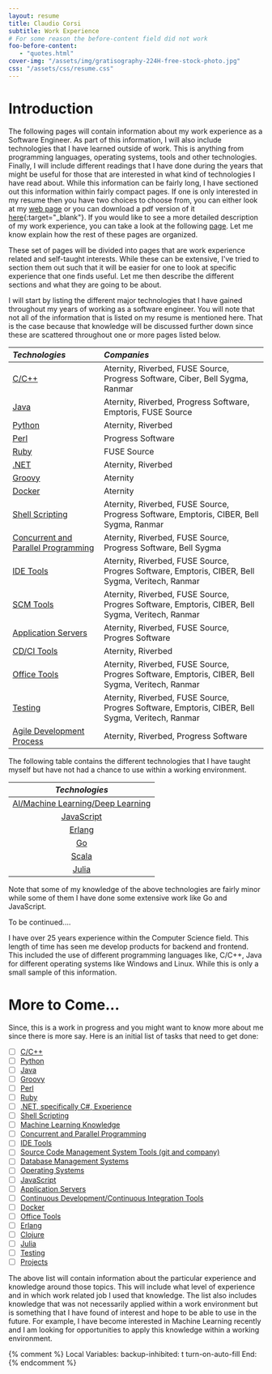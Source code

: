 ```yaml
---
layout: resume
title: Claudio Corsi
subtitle: Work Experience
# For some reason the before-content field did not work
foo-before-content:
   - "quotes.html"
cover-img: "/assets/img/gratisography-224H-free-stock-photo.jpg"
css: "/assets/css/resume.css"
---
```


# Introduction

The following pages will contain information about my work experience as a Software Engineer.  As part of this
information, I will also include technologies that I have learned outside of work.  This is anything from programming
languages, operating systems, tools and other technologies.  Finally, I will include different readings that I have done
during the years that might be useful for those that are interested in what kind of technologies I have read about.
While this information can be fairly long, I have sectioned out this information within fairly compact pages.  If one is
only interested in my resume then you have two choices to choose from, you can either look at my [web page](resume) or
you can download a pdf version of it
[here](https://raw.githubusercontent.com/ccorsi/learning/docs/assets/pdf/ClaudioCorsiCV.pdf){:target="_blank"}.  If you
would like to see a more detailed description of my work experience, you can take a look at the following
[page](extended-resume).  Let me know explain how the rest of these pages are organized.

These set of pages will be divided into pages that are work experience related and self-taught interests.  While these
can be extensive, I've tried to section them out such that it will be easier for one to look at specific experience that
one finds useful.  Let me then describe the different sections and what they are going to be about.

I will start by listing the different major technologies that I have gained throughout my years of working as a software
engineer.  You will note that not all of the information that is listed on my resume is mentioned here.  That is the
case because that knowledge will be discussed further down since these are scattered throughout one or more pages
listed below.

| *Technologies* | *Companies* |
| :--- | :--- |
| [C/C++](c-cpp) | Aternity, Riverbed, FUSE Source, Progress Software, Ciber, Bell Sygma, Ranmar |
| [Java](java) | Aternity, Riverbed, Progress Software, Emptoris, FUSE Source |
| [Python](python) | Aternity, Riverbed |
| [Perl](perl) | Progress Software |
| [Ruby](ruby) | FUSE Source |
| [.NET](dotnet) | Aternity, Riverbed |
| [Groovy](groovy) | Aternity |
| [Docker](containers) | Aternity |
| [Shell Scripting](scripting) | Aternity, Riverbed, FUSE Source, Progress Software, Emptoris, CIBER, Bell Sygma, Ranmar |
| [Concurrent and Parallel Programming](mtmp) | Aternity, Riverbed, FUSE Source, Progress Software, Bell Sygma |
| [IDE Tools](idetools) | Aternity, Riverbed, FUSE Source, Progres Software, Emptoris, CIBER, Bell Sygma, Veritech, Ranmar |
| [SCM Tools](scms) | Aternity, Riverbed, FUSE Source, Progres Software, Emptoris, CIBER, Bell Sygma, Veritech, Ranmar |
| [Application Servers](appservers) | Aternity, Riverbed, FUSE Source, Progres Software |
| [CD/CI Tools](cdci) | Aternity, Riverbed |
| [Office Tools](officetools) | Aternity, Riverbed, FUSE Source, Progres Software, Emptoris, CIBER, Bell Sygma, Veritech, Ranmar |
| [Testing](testing) | Aternity, Riverbed, FUSE Source, Progres Software, Emptoris, CIBER, Bell Sygma, Veritech, Ranmar |
| [Agile Development Process](agile) | Aternity, Riverbed, Progress Software |

The following table contains the different technologies that I have taught myself but have not had a chance to use
within a working environment.

| *Technologies* |
| :---: |
| [AI/Machine Learning/Deep Learning](ml) |
| [JavaScript](javascript) |
| [Erlang](erlang) |
| [Go](go) |
| [Scala](scala) |
| [Julia](julia) |

Note that some of my knowledge of the above technologies are fairly minor while some of them I have done some extensive work like
Go and JavaScript.

To be continued....

I have over 25 years experience within the Computer Science field.  This length of time has seen me develop products for backend and
frontend.  This included the use of different programming languages like, C/C++, Java for different operating systems
like Windows and Linux.  While this is only a small sample of this information.


# More to Come...

Since, this is a work in progress and you might want to know more about me since there is more say.  Here is an initial list
of tasks that need to get done:

- [ ] [C/C++](c-cpp)
- [ ] [Python](python)
- [ ] [Java](java)
- [ ] [Groovy](groovy)
- [ ] [Perl](perl)
- [ ] [Ruby](ruby)
- [ ] [.NET, specifically C#, Experience](dotnet)
- [ ] [Shell Scripting](scripting)
- [ ] [Machine Learning Knowledge](ml)
- [ ] [Concurrent and Parallel Programming](mtmp)
- [ ] [IDE Tools](idetools)
- [ ] [Source Code Management System Tools (git and company)](scms)
- [ ] [Database Management Systems](dbms)
- [ ] [Operating Systems](operatingsystems)
- [ ] [JavaScript](javascript)
- [ ] [Application Servers](appservers)
- [ ] [Continuous Development/Continuous Integration Tools](cdci)
- [ ] [Docker](containers)
- [ ] [Office Tools](officetools)
- [ ] [Erlang](erlang)
- [ ] [Clojure](clojure)
- [ ] [Julia](julia)
- [ ] [Testing](testing)
- [ ] [Projects](projects)

The above list will contain information about the particular experience and knowledge around those topics. This
will include what level of experience and in which work related job I used that knowledge.  The list also includes
knowledge that was not necessarily applied within a work environment but is something that I have found of
interest and hope to be able to use in the future.  For example, I have become interested in Machine Learning
recently and I am looking for opportunities to apply this knowledge within a working environment.

{% comment %}
Local Variables:
backup-inhibited: t
turn-on-auto-fill
End:
{% endcomment %}
